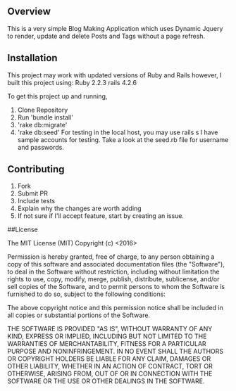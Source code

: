 ###

## Overview

This is a very simple Blog Making Application which uses Dynamic Jquery to render, update and delete Posts and Tags without a page refresh. 

## Installation

This project may work with updated versions of Ruby and Rails however, I built this project using: Ruby 2.2.3 rails 4.2.6

To get this project up and running,

1. Clone Repository
2. Run 'bundle install'
3. 'rake db:migrate'
4. 'rake db:seed' For testing in the local host, you may use rails s I have  sample accounts for testing. Take a look at the seed.rb file for username and passwords.

## Contributing

1. Fork
2. Submit PR
3. Include tests
4. Explain why the changes are worth adding
5. If not sure if I'll accept feature, start by creating an issue.


##License

The MIT License (MIT) Copyright (c) <2016>

Permission is hereby granted, free of charge, to any person obtaining a copy of this software and associated documentation files (the "Software"), to deal in the Software without restriction, including without limitation the rights to use, copy, modify, merge, publish, distribute, sublicense, and/or sell copies of the Software, and to permit persons to whom the Software is furnished to do so, subject to the following conditions:

The above copyright notice and this permission notice shall be included in all copies or substantial portions of the Software.

THE SOFTWARE IS PROVIDED "AS IS", WITHOUT WARRANTY OF ANY KIND, EXPRESS OR IMPLIED, INCLUDING BUT NOT LIMITED TO THE WARRANTIES OF MERCHANTABILITY, FITNESS FOR A PARTICULAR PURPOSE AND NONINFRINGEMENT. IN NO EVENT SHALL THE AUTHORS OR COPYRIGHT HOLDERS BE LIABLE FOR ANY CLAIM, DAMAGES OR OTHER LIABILITY, WHETHER IN AN ACTION OF CONTRACT, TORT OR OTHERWISE, ARISING FROM, OUT OF OR IN CONNECTION WITH THE SOFTWARE OR THE USE OR OTHER DEALINGS IN THE SOFTWARE.
